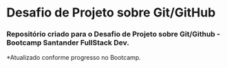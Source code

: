 # Desafio de Projeto sobre Git/GitHub

### Repositório criado para o Desafio de Projeto sobre Git/Github - Bootcamp Santander FullStack Dev.

*Atualizado conforme progresso no Bootcamp.